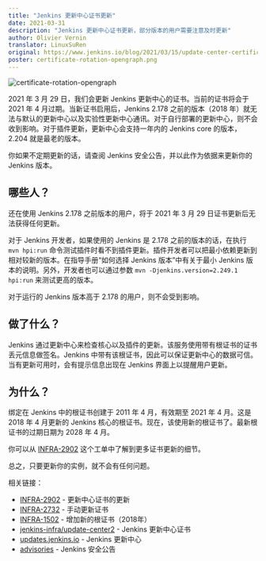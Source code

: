 ```yaml
---
title: "Jenkins 更新中心证书更新"
date: 2021-03-31
description: "Jenkins 更新中心证书更新，部分版本的用户需要注意及时更新"
author: Olivier Vernin
translator: LinuxSuRen
original: https://www.jenkins.io/blog/2021/03/15/update-center-certificate-rotation/
poster: certificate-rotation-opengraph.png
---
```


![certificate-rotation-opengraph](certificate-rotation-opengraph.png)

2021 年 3 月 29 日，我们会更新 Jenkins 更新中心的证书。当前的证书将会于 2021 年 4 月过期。当新证书启用后，Jenkins 2.178 之前的版本（2018 年）就无法与默认的更新中心以及实验性更新中心通讯。对于自行部署的更新中心，则不会收到影响。对于插件更新，更新中心会支持一年内的 Jenkins core 的版本，2.204 就是最老的版本。

你如果不定期更新的话，请查阅 Jenkins 安全公告，并以此作为依据来更新你的 Jenkins 版本。

## 哪些人？

还在使用 Jenkins 2.178 之前版本的用户，将于 2021 年 3 月 29 日证书更新后无法获得任何更新。

对于 Jenkins 开发者，如果使用的 Jenkins 是 2.178 之前的版本的话，在执行 `mvn hpi:run` 命令测试插件时看不到插件更新。插件开发者可以把最小依赖更新到相对较新的版本。在指导手册“如何选择 Jenkins 版本”中有关于最小 Jenkins 版本的说明。另外，开发者也可以通过参数 `mvn -Djenkins.version=2.249.1 hpi:run` 来测试更高的版本。

对于运行的 Jenkins 版本高于 2.178 的用户，则不会受到影响。

## 做了什么？

Jenkins 通过更新中心来检查核心以及插件的更新。该服务使用带有根证书的证书丢元信息做签名。Jenkins 中带有该根证书，因此可以保证更新中心的数据可信。当有更新可用时，会有提示信息出现在 Jenkins 界面上以提醒用户更新。

## 为什么？

绑定在 Jenkins 中的根证书创建于 2011 年 4 月，有效期至 2021 年 4 月。这是 2018 年 4 月更新的 Jenkins 核心的根证书。现在，该使用新的根证书了。最新根证书的过期日期为 2028 年 4 月。

你可以从 [INFRA-2902](https://issues.jenkins.io/browse/INFRA-2902) 这个工单中了解到更多证书更新的细节。

总之，只要更新你的实例，就不会有任何问题。

相关链接：

* [INFRA-2902](https://issues.jenkins.io/browse/INFRA-2902) - 更新中心证书的更新
* [INFRA-2732](https://issues.jenkins.io/browse/INFRA-2732) - 手动更新证书
* [INFRA-1502](https://issues.jenkins.io/browse/INFRA-1502) - 增加新的根证书（2018年）
* [jenkins-infra/update-center2](https://github.com/jenkins-infra/update-center2/tree/master/resources/certificates) - Jenkins 更新中心证书
* [updates.jenkins.io](https://updates.jenkins.io/) - Jenkins 更新中心
* [advisories](https://www.jenkins.io/security/advisories/) - Jenkins 安全公告
